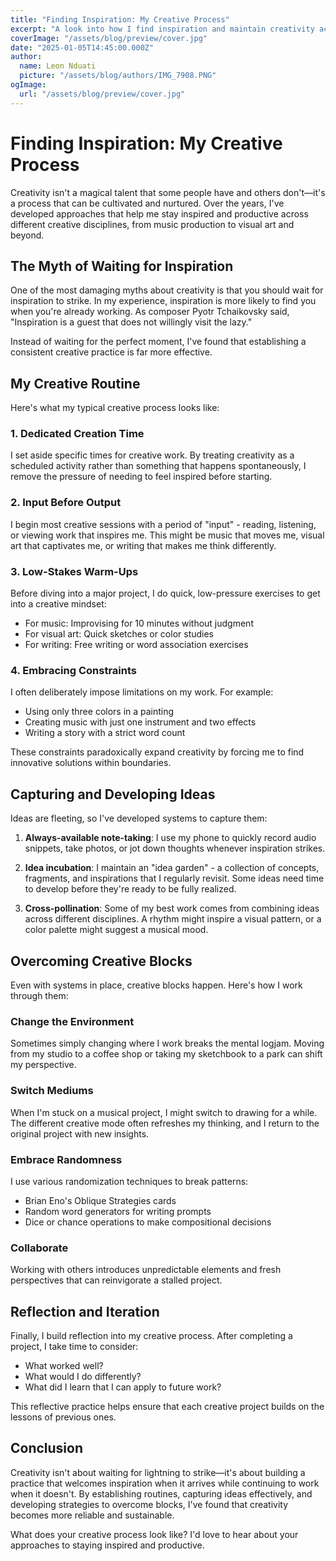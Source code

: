 ```yaml
---
title: "Finding Inspiration: My Creative Process"
excerpt: "A look into how I find inspiration and maintain creativity across different artistic disciplines. From establishing routines to embracing randomness, these approaches help me stay productive and innovative."
coverImage: "/assets/blog/preview/cover.jpg"
date: "2025-01-05T14:45:00.000Z"
author:
  name: Leon Nduati
  picture: "/assets/blog/authors/IMG_7908.PNG"
ogImage:
  url: "/assets/blog/preview/cover.jpg"
---
```


# Finding Inspiration: My Creative Process

Creativity isn't a magical talent that some people have and others don't—it's a process that can be cultivated and nurtured. Over the years, I've developed approaches that help me stay inspired and productive across different creative disciplines, from music production to visual art and beyond.

## The Myth of Waiting for Inspiration

One of the most damaging myths about creativity is that you should wait for inspiration to strike. In my experience, inspiration is more likely to find you when you're already working. As composer Pyotr Tchaikovsky said, "Inspiration is a guest that does not willingly visit the lazy."

Instead of waiting for the perfect moment, I've found that establishing a consistent creative practice is far more effective.

## My Creative Routine

Here's what my typical creative process looks like:

### 1. Dedicated Creation Time

I set aside specific times for creative work. By treating creativity as a scheduled activity rather than something that happens spontaneously, I remove the pressure of needing to feel inspired before starting.

### 2. Input Before Output

I begin most creative sessions with a period of "input" - reading, listening, or viewing work that inspires me. This might be music that moves me, visual art that captivates me, or writing that makes me think differently.

### 3. Low-Stakes Warm-Ups

Before diving into a major project, I do quick, low-pressure exercises to get into a creative mindset:
- For music: Improvising for 10 minutes without judgment
- For visual art: Quick sketches or color studies
- For writing: Free writing or word association exercises

### 4. Embracing Constraints

I often deliberately impose limitations on my work. For example:
- Using only three colors in a painting
- Creating music with just one instrument and two effects
- Writing a story with a strict word count

These constraints paradoxically expand creativity by forcing me to find innovative solutions within boundaries.

## Capturing and Developing Ideas

Ideas are fleeting, so I've developed systems to capture them:

1. **Always-available note-taking**: I use my phone to quickly record audio snippets, take photos, or jot down thoughts whenever inspiration strikes.

2. **Idea incubation**: I maintain an "idea garden" - a collection of concepts, fragments, and inspirations that I regularly revisit. Some ideas need time to develop before they're ready to be fully realized.

3. **Cross-pollination**: Some of my best work comes from combining ideas across different disciplines. A rhythm might inspire a visual pattern, or a color palette might suggest a musical mood.

## Overcoming Creative Blocks

Even with systems in place, creative blocks happen. Here's how I work through them:

### Change the Environment

Sometimes simply changing where I work breaks the mental logjam. Moving from my studio to a coffee shop or taking my sketchbook to a park can shift my perspective.

### Switch Mediums

When I'm stuck on a musical project, I might switch to drawing for a while. The different creative mode often refreshes my thinking, and I return to the original project with new insights.

### Embrace Randomness

I use various randomization techniques to break patterns:
- Brian Eno's Oblique Strategies cards
- Random word generators for writing prompts
- Dice or chance operations to make compositional decisions

### Collaborate

Working with others introduces unpredictable elements and fresh perspectives that can reinvigorate a stalled project.

## Reflection and Iteration

Finally, I build reflection into my creative process. After completing a project, I take time to consider:
- What worked well?
- What would I do differently?
- What did I learn that I can apply to future work?

This reflective practice helps ensure that each creative project builds on the lessons of previous ones.

## Conclusion

Creativity isn't about waiting for lightning to strike—it's about building a practice that welcomes inspiration when it arrives while continuing to work when it doesn't. By establishing routines, capturing ideas effectively, and developing strategies to overcome blocks, I've found that creativity becomes more reliable and sustainable.

What does your creative process look like? I'd love to hear about your approaches to staying inspired and productive.
